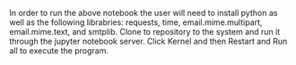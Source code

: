 In order to run the above notebook the user will need to install python as well as the following librabries:
requests, time, email.mime.multipart, email.mime.text, and smtplib. 
Clone to repository to the system and run it through the jupyter notebook server. 
Click Kernel and then Restart and Run all to execute the program. 
